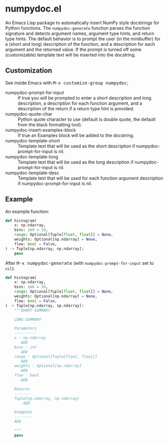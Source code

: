 # numpydoc.el

An Emacs Lisp package to automatically insert NumPy style docstrings
for Python functions. The `numpydoc-generate` function parses the
function signature and detects argument names, argument type hints,
and return type hints. The default behavior is to prompt the user (in
the minibuffer) for a (short and long) description of the function,
and a description for each argument and the returned value. If the
prompt is turned off some (customizable) template text will be
inserted into the docstring.

## Customization

See inside Emacs with <kbd>M-x customize-group <RET> numpydoc</kbd>;

<dl>
  <dt>numpydoc-prompt-for-input</dt>
  <dd>
  If true you will be prompted to enter a short description and long
  description, a description for each function argument, and a
  description of the return if a return type hint is provided.
  </dd>
  <dt>numpydoc-quote-char</dt>
  <dd>
  Python quote character to use (default is double quote, the default
  from the black formatting tool).
  </dd>
  <dt>numpydoc-insert-examples-block</dt>
  <dd>
  If true an Examples block will be added to the docstring.
  </dd>
  <dt>numpydoc-template-short</dt>
  <dd>
  Template text that will be used as the short description if
  numpydoc-prompt-for-input is nil.
  </dd>
  <dt>numpydoc-template-long</dt>
  <dd>
  Template text that will be used as the long description if
  numpydoc-prompt-for-input is nil.
  </dd>
  <dt>numpydoc-template-desc</dt>
  <dd>
  Template text that will be used for each function argument
  description if numpydoc-prompt-for-input is nil.
  </dd>
</dl>

## Example

An example function:

```python
def histogram(
    x: np.ndarray,
    bins: int = 10,
    range: Optional[Tuple[float, float]] = None,
    weights: Optional[np.ndarray] = None,
    flow: bool = False,
) -> Tuple[np.ndarray, np.ndarray]:
    pass
```

After <kbd>M-x numpydoc-generate</kbd> (with
`numpydoc-prompt-for-input` set to `nil`):

```python
def histogram(
    x: np.ndarray,
    bins: int = 10,
    range: Optional[Tuple[float, float]] = None,
    weights: Optional[np.ndarray] = None,
    flow: bool = False,
) -> Tuple[np.ndarray, np.ndarray]:
    """SHORT-SUMMARY

    LONG-SUMMARY

    Parameters
    ----------
    x : np.ndarray
       ADD
    bins : int
       ADD
    range : Optional[Tuple[float, float]]
       ADD
    weights : Optional[np.ndarray]
       ADD
    flow : bool
       ADD

    Returns
    -------
    Tuple[np.ndarray, np.ndarray]
        ADD

    Examples
    --------
    ADD

    """
    pass
```
